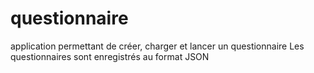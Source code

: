 # questionnaire
application permettant de créer, charger et lancer un questionnaire
Les questionnaires sont enregistrés au format JSON
